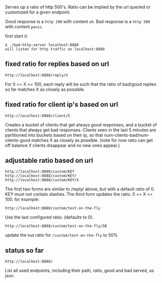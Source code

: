 Serves up a ratio of http 500's.
Ratio can be implied by the url queried or customized for a given endpoint.

Good response is a `http 200` with content `ok`.
Bad response is a `http 500` with content `panic`.

first start it:
```
$ ./bad-http-server localhost:8888
will listen for http traffic on localhost:8888
```

## fixed ratio for replies based on url

```
http://localhost:8888/reply/X
```

For 0 <= X <= 100, each reply will be such that the ratio of bad/good replies so far matches X as closely as possible.

## fixed ratio for client ip's based on url

```
http://localhost:8888/client/X
```

Creates a bucket of clients that get always good responses, and a bucket of clients that always get bad responses.
Clients seen in the last 5 minutes are partitioned into buckets based on their ip, so that
num-clients-bad/num-clients-good matches X as closely as possible.
(note for now ratio can get off balance if clients disappear and no new ones appear.)


## adjustable ratio based on url

```
http://localhost:8888/custom/KEY
http://localhost:8888/custom/KEY/
http://localhost:8888/custom/KEY/X
```

The first two forms are similar to /reply/ above, but with a default ratio of 0.
KEY must not contain slashes.
The third form updates the ratio. 0 <= X <= 100.
for example:

```
http://localhost:8888/custom/test-on-the-fly
```

Use the last configured ratio. (defaults to 0).

```
http://localhost:8888/custom/test-on-the-fly/50
```

update the `bad` ratio for `/custom/test-on-the-fly` to 50%

## status so far

```
http://localhost:8888/
```

List all used endpoints, including their path, ratio, good and bad served, as json.

